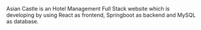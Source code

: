 Asian Castle is an Hotel Management Full Stack website which is developing by using React as frontend, Springboot as backend and MySQL as database.
